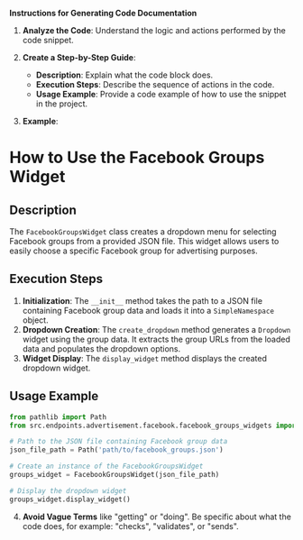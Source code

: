 **Instructions for Generating Code Documentation**

1. **Analyze the Code**: Understand the logic and actions performed by the code snippet.

2. **Create a Step-by-Step Guide**:
    - **Description**: Explain what the code block does.
    - **Execution Steps**: Describe the sequence of actions in the code.
    - **Usage Example**: Provide a code example of how to use the snippet in the project.

3. **Example**:

How to Use the Facebook Groups Widget
=========================================================================================

Description
-------------------------
The `FacebookGroupsWidget` class creates a dropdown menu for selecting Facebook groups from a provided JSON file. This widget allows users to easily choose a specific Facebook group for advertising purposes. 

Execution Steps
-------------------------
1. **Initialization**:  The `__init__` method takes the path to a JSON file containing Facebook group data and loads it into a `SimpleNamespace` object.
2. **Dropdown Creation**: The `create_dropdown` method generates a `Dropdown` widget using the group data. It extracts the group URLs from the loaded data and populates the dropdown options. 
3. **Widget Display**: The `display_widget` method displays the created dropdown widget. 

Usage Example
-------------------------

```python
from pathlib import Path
from src.endpoints.advertisement.facebook.facebook_groups_widgets import FacebookGroupsWidget

# Path to the JSON file containing Facebook group data
json_file_path = Path('path/to/facebook_groups.json')

# Create an instance of the FacebookGroupsWidget
groups_widget = FacebookGroupsWidget(json_file_path)

# Display the dropdown widget
groups_widget.display_widget()
```

4. **Avoid Vague Terms** like "getting" or "doing". Be specific about what the code does, for example: "checks", "validates", or "sends".